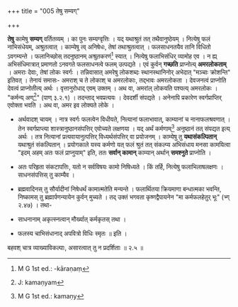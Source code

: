 +++
title = "005 तेषु सम्यग्"

+++


**तेषु** कामेषु **सम्यग्** वर्तितव्यम् । का पुनः सम्यग्वृत्तिः । यद् यथाश्रुतं तत् तथैवानुष्ठेयम् । नित्येषु फलं नाभिसंधेयम्, अश्रुतत्वात् । काम्येषु त्व् अनिषेधः, तेषां तथाश्रुतत्वात् । फलसाधनतयैव तानि विधितो ऽवगम्यन्ते । फलानिच्छोस् तदनुष्ठानम् अश्रुतकरणं[^१६] स्यात् । नित्येषु फलाभिसंधिर् व्यामोह एव । न ह्य् अभिसंधिमात्रात् प्रमाणतो ऽनवगते फलसाधनत्वे फलम् उत्पद्यते । एवं कुर्वन् **गच्छति** प्राप्नोत्य् **अमरलोकताम्** । अमराः देवाः, तेषां लोकः स्वर्गः । तन्निवासात् अमरेषु लोकशब्दः स्थानस्थानिनोर् अभेदात् "मञ्चाः क्रोशन्ति" इतिवत् । तेनायं समासः- अमराश् च ते लोकाश् च अमरलोकाः, तद्भावः अमरलोकता । देवजनत्वं प्राप्नोति देवत्वं प्राप्नोतीत्य् अर्थः । वृत्तानुरोधाद् एवम् उक्तम् । अथ वा, अमरांल् लोकयति पश्यत्य् अमरलोकः । "कर्मन्य् अण्[^१७]" (पाण् ३.२.१) । तदन्ताद् भवप्रत्ययः । देवदर्शी संपद्यते । अनेनापि प्रकारेण स्वर्गप्राप्तिर् एवोक्ता भवति । अथ वा, अमर इव लोक्यते लोके ।


[^१७]:
     J: kamaṇyam


[^१६]:
     M G 1st ed.: -kāraṇaṃ

- अर्थवादश् चायम् । नात्र स्वर्गः फलत्वेन विधीयते, नित्यानां फलाभावात्, काम्यानां च नानाफलश्रवणात् । तेन स्वर्गप्राप्त्या शास्त्रानुष्ठानसंपत्तिर् एवोच्यते लक्षणया । यद् अर्थं कर्मणाम्[^१८] अनुष्ठानं तत् संपद्यत इत्य् अर्थः । तत्र नित्यानां प्रत्यवायानुत्पत्तिर् विध्यर्थसंपत्तिर् वा प्रयोजनम् । काम्येषु तु **यथासंकल्पितान्** यथाश्रुतं संकल्पितान् । प्रयोगकाले यस्य कर्मणो यत् फलं श्रुतं तत् संकल्प्य अभिसंधाय मनसा कामयित्वा "इदम् अहम् अतः फलं प्राप्नुयाम्" इति, ततः **सर्वान् कामान्** काम्यान् अर्थान् **समश्नुते** प्राप्नोति । 


[^१८]:
     M G 1st ed.: kamaṇy

- अतः परिहृता संकटापत्तिः, यतो न सर्वविषयः कामो निषिध्यते । किं तर्हि, नित्येषु फलाभिलाषलक्षणः । साधनसंपत्तिस् तु काम्यैव ।

- ब्रह्मवादिनस् तु सौर्यादीनां निषेधर्थं कामात्मतेति मन्यन्ते । फलार्थितया क्रियमाणा बन्धात्मका भवन्ति, निष्कामस् तु ब्रह्मार्पणन्यायेन कुर्वन् मुच्यते । तद् उक्तं भगवता कृष्णद्वैपायनेन "मा कर्मफलहेतुर् भूः" (भ्ग् २.४७) । तथा-

- साधनानाम् अकृत्स्नत्वान् मौर्ख्यात् कर्मकृतस् तथा ।

- फलस्य चाभिसंधानाद् अपवित्रो विधिः स्मृतः ॥ इति ।

बहवश् चात्र व्याख्याविकल्पाः, असारत्वात् तु न प्रदर्शिताः ॥ २.५ ॥